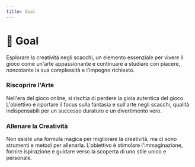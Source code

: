 ```yaml
---
title: Goal
---
```


# 🎯 Goal

<div class="text-lg mt-6 block"> Esplorare la creatività negli scacchi,  <span v-mark.circle.orange="1">un elemento essenziale </span> per vivere il gioco <span v-mark.red="2"> come un'arte appassionante </span> e continuare a studiare con piacere, nonostante la sua complessità e l'impegno richiesto.
</div>

<div class="grid grid-cols-2 gap-12 mt-6"> 
  <div v-click="3" class="bg-gray-50 dark:bg-gray-900 p-6 rounded-lg shadow-md"> 
    <h3 class="text-lg font-semibold text-gray-900 dark:text-white">Riscoprire l'Arte</h3> 
    <p class="text-base leading-relaxed"> Nell'era del gioco online, si rischia di perdere la gioia autentica del gioco. L'obiettivo è riportare il focus sulla fantasia e sull'arte negli scacchi, qualità indispensabili per un successo duraturo e un divertimento vero. </p> 
  </div> 
  <div v-click="4" class="bg-gray-50 dark:bg-gray-900 p-6 rounded-lg shadow-md"> 
    <h3 class="text-lg font-semibold text-gray-900 dark:text-white">Allenare la Creatività</h3> 
    <p class="text-base leading-relaxed"> Non esiste una formula magica per migliorare la creatività, ma ci sono strumenti e metodi per allenarla. L'obiettivo è stimolare l'immaginazione, fornire ispirazione e guidare verso la scoperta di uno stile unico e personale. </p> 
  </div> 
</div> 

<Footer />
